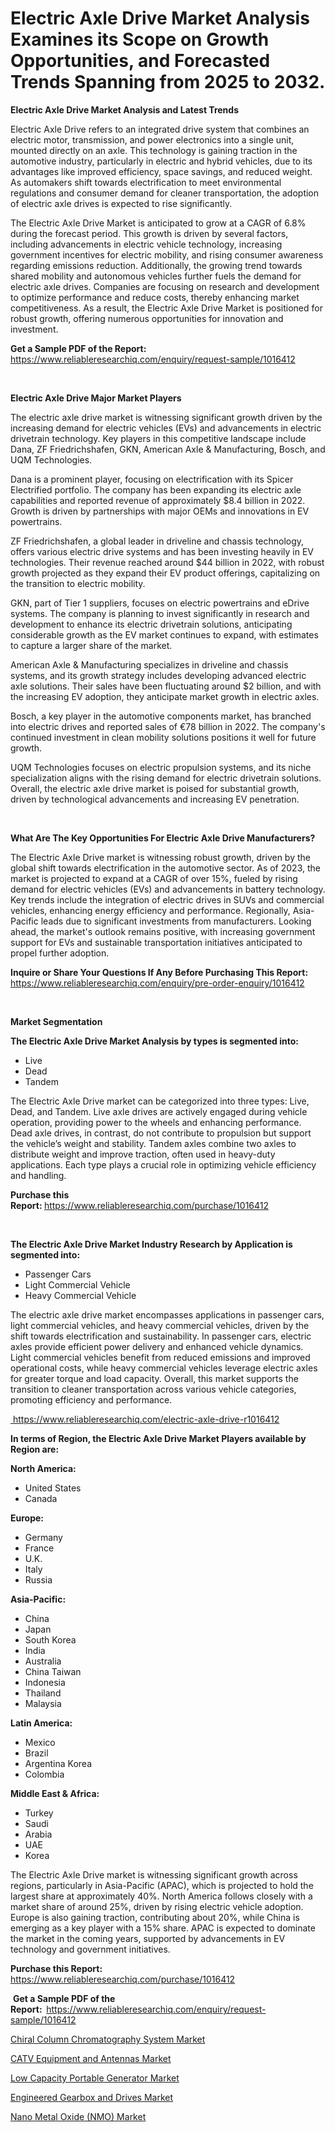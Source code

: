 <p><h1>Electric Axle Drive Market Analysis Examines its Scope on Growth Opportunities, and Forecasted Trends Spanning from 2025 to 2032.</h1></p><p><strong>Electric Axle Drive Market Analysis and Latest Trends</strong></p>
<p><p>Electric Axle Drive refers to an integrated drive system that combines an electric motor, transmission, and power electronics into a single unit, mounted directly on an axle. This technology is gaining traction in the automotive industry, particularly in electric and hybrid vehicles, due to its advantages like improved efficiency, space savings, and reduced weight. As automakers shift towards electrification to meet environmental regulations and consumer demand for cleaner transportation, the adoption of electric axle drives is expected to rise significantly.</p><p>The Electric Axle Drive Market is anticipated to grow at a CAGR of 6.8% during the forecast period. This growth is driven by several factors, including advancements in electric vehicle technology, increasing government incentives for electric mobility, and rising consumer awareness regarding emissions reduction. Additionally, the growing trend towards shared mobility and autonomous vehicles further fuels the demand for electric axle drives. Companies are focusing on research and development to optimize performance and reduce costs, thereby enhancing market competitiveness. As a result, the Electric Axle Drive Market is positioned for robust growth, offering numerous opportunities for innovation and investment.</p></p>
<p><strong>Get a Sample PDF of the Report:&nbsp;</strong> <a href="https://www.reliableresearchiq.com/enquiry/request-sample/1016412?utm_campaign=3570&utm_medium=2&utm_source=Github&utm_content=ia&utm_term=30032025&utm_id=electric-axle-drive">https://www.reliableresearchiq.com/enquiry/request-sample/1016412</a></p>
<p>&nbsp;</p>
<p><strong>Electric Axle Drive Major Market Players</strong></p>
<p><p>The electric axle drive market is witnessing significant growth driven by the increasing demand for electric vehicles (EVs) and advancements in electric drivetrain technology. Key players in this competitive landscape include Dana, ZF Friedrichshafen, GKN, American Axle & Manufacturing, Bosch, and UQM Technologies.</p><p>Dana is a prominent player, focusing on electrification with its Spicer Electrified portfolio. The company has been expanding its electric axle capabilities and reported revenue of approximately $8.4 billion in 2022. Growth is driven by partnerships with major OEMs and innovations in EV powertrains.</p><p>ZF Friedrichshafen, a global leader in driveline and chassis technology, offers various electric drive systems and has been investing heavily in EV technologies. Their revenue reached around $44 billion in 2022, with robust growth projected as they expand their EV product offerings, capitalizing on the transition to electric mobility.</p><p>GKN, part of Tier 1 suppliers, focuses on electric powertrains and eDrive systems. The company is planning to invest significantly in research and development to enhance its electric drivetrain solutions, anticipating considerable growth as the EV market continues to expand, with estimates to capture a larger share of the market.</p><p>American Axle & Manufacturing specializes in driveline and chassis systems, and its growth strategy includes developing advanced electric axle solutions. Their sales have been fluctuating around $2 billion, and with the increasing EV adoption, they anticipate market growth in electric axles.</p><p>Bosch, a key player in the automotive components market, has branched into electric drives and reported sales of €78 billion in 2022. The company's continued investment in clean mobility solutions positions it well for future growth.</p><p>UQM Technologies focuses on electric propulsion systems, and its niche specialization aligns with the rising demand for electric drivetrain solutions. Overall, the electric axle drive market is poised for substantial growth, driven by technological advancements and increasing EV penetration.</p></p>
<p>&nbsp;</p>
<p><strong>What Are The Key Opportunities For Electric Axle Drive Manufacturers?</strong></p>
<p><p>The Electric Axle Drive market is witnessing robust growth, driven by the global shift towards electrification in the automotive sector. As of 2023, the market is projected to expand at a CAGR of over 15%, fueled by rising demand for electric vehicles (EVs) and advancements in battery technology. Key trends include the integration of electric drives in SUVs and commercial vehicles, enhancing energy efficiency and performance. Regionally, Asia-Pacific leads due to significant investments from manufacturers. Looking ahead, the market's outlook remains positive, with increasing government support for EVs and sustainable transportation initiatives anticipated to propel further adoption.</p></p>
<p><strong>Inquire or Share Your Questions If Any Before Purchasing This Report:</strong> <a href="https://www.reliableresearchiq.com/enquiry/pre-order-enquiry/1016412?utm_campaign=3570&utm_medium=2&utm_source=Github&utm_content=ia&utm_term=30032025&utm_id=electric-axle-drive">https://www.reliableresearchiq.com/enquiry/pre-order-enquiry/1016412</a></p>
<p>&nbsp;</p>
<p><strong>Market Segmentation</strong></p>
<p><strong>The Electric Axle Drive Market Analysis by types is segmented into:</strong></p>
<p><ul><li>Live</li><li>Dead</li><li>Tandem</li></ul></p>
<p><p>The Electric Axle Drive market can be categorized into three types: Live, Dead, and Tandem. Live axle drives are actively engaged during vehicle operation, providing power to the wheels and enhancing performance. Dead axle drives, in contrast, do not contribute to propulsion but support the vehicle’s weight and stability. Tandem axles combine two axles to distribute weight and improve traction, often used in heavy-duty applications. Each type plays a crucial role in optimizing vehicle efficiency and handling.</p></p>
<p><strong>Purchase this Report:&nbsp;</strong><a href="https://www.reliableresearchiq.com/purchase/1016412?utm_campaign=3570&utm_medium=2&utm_source=Github&utm_content=ia&utm_term=30032025&utm_id=electric-axle-drive">https://www.reliableresearchiq.com/purchase/1016412</a></p>
<p>&nbsp;</p>
<p><strong>The Electric Axle Drive Market Industry Research by Application is segmented into:</strong></p>
<p><ul><li>Passenger Cars</li><li>Light Commercial Vehicle</li><li>Heavy Commercial Vehicle</li></ul></p>
<p><p>The electric axle drive market encompasses applications in passenger cars, light commercial vehicles, and heavy commercial vehicles, driven by the shift towards electrification and sustainability. In passenger cars, electric axles provide efficient power delivery and enhanced vehicle dynamics. Light commercial vehicles benefit from reduced emissions and improved operational costs, while heavy commercial vehicles leverage electric axles for greater torque and load capacity. Overall, this market supports the transition to cleaner transportation across various vehicle categories, promoting efficiency and performance.</p></p>
<p><a href="https://www.reliableresearchiq.com/electric-axle-drive-r1016412?utm_campaign=3570&utm_medium=2&utm_source=Github&utm_content=ia&utm_term=30032025&utm_id=electric-axle-drive">&nbsp;https://www.reliableresearchiq.com/electric-axle-drive-r1016412</a></p>
<p><strong>In terms of Region, the Electric Axle Drive Market Players available by Region are:</strong></p>
<p>
    <p> <strong> North America: </strong>
        <ul>
            <li>United States</li>
            <li>Canada</li>
        </ul>
        </p> 
    <p> <strong> Europe: </strong>
        <ul>
            <li>Germany</li>
            <li>France</li>
            <li>U.K.</li>
            <li>Italy</li>
            <li>Russia</li>
        </ul>
        </p> 
    <p> <strong> Asia-Pacific: </strong>
        <ul>
            <li>China</li>
            <li>Japan</li>
            <li>South Korea</li>
            <li>India</li>
            <li>Australia</li>
            <li>China Taiwan</li>
            <li>Indonesia</li>
            <li>Thailand</li>
            <li>Malaysia</li>
        </ul>
        </p> 
    <p> <strong> Latin America: </strong>
        <ul>
            <li>Mexico</li>
            <li>Brazil</li>
            <li>Argentina Korea</li>
            <li>Colombia</li>
        </ul>
        </p> 
    <p> <strong> Middle East & Africa: </strong>
        <ul>
            <li>Turkey</li>
            <li>Saudi</li>
            <li>Arabia</li>
            <li>UAE</li>
            <li>Korea</li>
        </ul>
    </p>
    </p>
<p><p>The Electric Axle Drive market is witnessing significant growth across regions, particularly in Asia-Pacific (APAC), which is projected to hold the largest share at approximately 40%. North America follows closely with a market share of around 25%, driven by rising electric vehicle adoption. Europe is also gaining traction, contributing about 20%, while China is emerging as a key player with a 15% share. APAC is expected to dominate the market in the coming years, supported by advancements in EV technology and government initiatives.</p></p>
<p><strong>Purchase this Report: </strong><a href="https://www.reliableresearchiq.com/purchase/1016412?utm_campaign=3570&utm_medium=2&utm_source=Github&utm_content=ia&utm_term=30032025&utm_id=electric-axle-drive">https://www.reliableresearchiq.com/purchase/1016412</a></p>
<p>&nbsp;<strong>Get a Sample PDF of the Report:&nbsp;&nbsp;</strong><a href="https://www.reliableresearchiq.com/enquiry/request-sample/1016412?utm_campaign=3570&utm_medium=2&utm_source=Github&utm_content=ia&utm_term=30032025&utm_id=electric-axle-drive">https://www.reliableresearchiq.com/enquiry/request-sample/1016412</a></p>
<p><strong></strong></p>
<p><p><a href="https://www.linkedin.com/pulse/in-depth-chiral-column-chromatography-system-report-industry-analysis-pn2oc?utm_campaign=3570&utm_medium=2&utm_source=Github&utm_content=ia&utm_term=30032025&utm_id=electric-axle-drive">Chiral Column Chromatography System Market</a></p><p><a href="https://www.linkedin.com/pulse/catv-equipment-antennas-market-research-future-outlook-forecasted-q4r8c?utm_campaign=3570&utm_medium=2&utm_source=Github&utm_content=ia&utm_term=30032025&utm_id=electric-axle-drive">CATV Equipment and Antennas Market</a></p><p><a href="https://www.linkedin.com/pulse/in-depth-analysis-low-capacity-portable-generator-market-lxh6f?utm_campaign=3570&utm_medium=2&utm_source=Github&utm_content=ia&utm_term=30032025&utm_id=electric-axle-drive">Low Capacity Portable Generator Market</a></p><p><a href="https://www.linkedin.com/pulse/engineered-gearbox-drives-market-size-share-analysis-1iote?utm_campaign=3570&utm_medium=2&utm_source=Github&utm_content=ia&utm_term=30032025&utm_id=electric-axle-drive">Engineered Gearbox and Drives Market</a></p><p><a href="https://www.linkedin.com/pulse/comprehensive-growth-study-nano-metal-oxide-nmo-market-bawwc?utm_campaign=3570&utm_medium=2&utm_source=Github&utm_content=ia&utm_term=30032025&utm_id=electric-axle-drive">Nano Metal Oxide (NMO) Market</a></p></p>